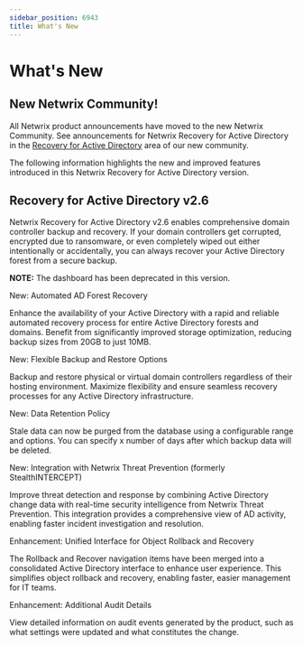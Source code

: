 ```yaml
---
sidebar_position: 6943
title: What's New
---
```


# What's New

## New Netwrix Community!

All Netwrix product announcements have moved to the new Netwrix Community. See announcements for Netwrix Recovery for Active Directory in the [Recovery for Active Directory](https://community.netwrix.com/c/recovery-for-active-directory/announcements/138 "https://community.netwrix.com/c/recovery-for-active-directory/announcements/138") area of our new community.

The following information highlights the new and improved features introduced in this Netwrix Recovery for Active Directory version.

## Recovery for Active Directory v2.6

Netwrix Recovery for Active Directory v2.6 enables comprehensive domain controller backup and recovery. If your domain controllers get corrupted, encrypted due to ransomware, or even completely wiped out either intentionally or accidentally, you can always recover your Active Directory forest from a secure backup.

**NOTE:** The dashboard has been deprecated in this version.

New: Automated AD Forest Recovery

Enhance the availability of your Active Directory with a rapid and reliable automated recovery process for entire Active Directory forests and domains. Benefit from significantly improved storage optimization, reducing backup sizes from 20GB to just 10MB.

New: Flexible Backup and Restore Options

Backup and restore physical or virtual domain controllers regardless of their hosting environment. Maximize flexibility and ensure seamless recovery processes for any Active Directory infrastructure.

New: Data Retention Policy

Stale data can now be purged from the database using a configurable range and options. You can specify x number of days after which backup data will be deleted.

New: Integration with Netwrix Threat Prevention (formerly StealthINTERCEPT)

Improve threat detection and response by combining Active Directory change data with real-time security intelligence from Netwrix Threat Prevention. This integration provides a comprehensive view of AD activity, enabling faster incident investigation and resolution.

Enhancement: Unified Interface for Object Rollback and Recovery

The Rollback and Recover navigation items have been merged into a consolidated Active Directory interface to enhance user experience. This simplifies object rollback and recovery, enabling faster, easier management for IT teams.

Enhancement: Additional Audit Details

View detailed information on audit events generated by the product, such as what settings were updated and what constitutes the change.